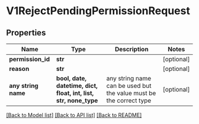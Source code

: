 # V1RejectPendingPermissionRequest


## Properties
Name | Type | Description | Notes
------------ | ------------- | ------------- | -------------
**permission_id** | **str** |  | [optional] 
**reason** | **str** |  | [optional] 
**any string name** | **bool, date, datetime, dict, float, int, list, str, none_type** | any string name can be used but the value must be the correct type | [optional]

[[Back to Model list]](../README.md#documentation-for-models) [[Back to API list]](../README.md#documentation-for-api-endpoints) [[Back to README]](../README.md)


